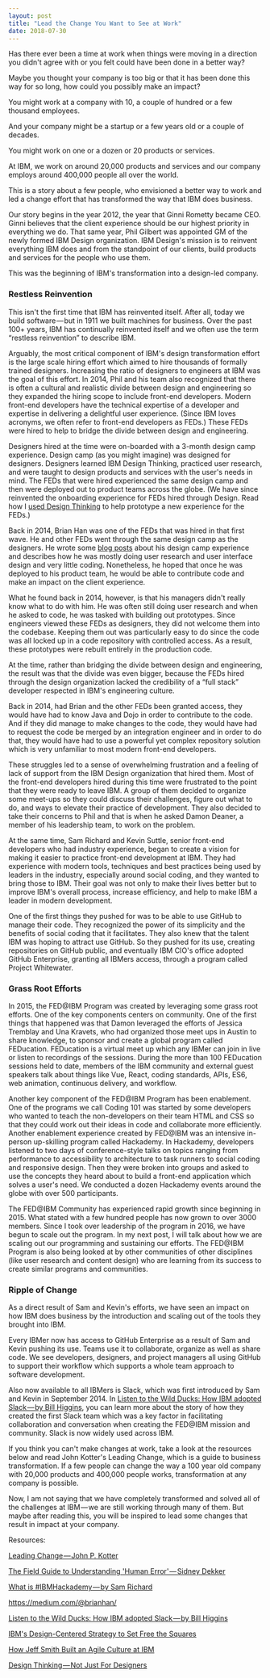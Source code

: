 ```yaml
---
layout: post
title: "Lead the Change You Want to See at Work"
date: 2018-07-30
---
```


Has there ever been a time at work when things were moving in a direction you didn't agree with or you felt could have been done in a better way?

Maybe you thought your company is too big or that it has been done this way for so long, how could you possibly make an impact?

You might work at a company with 10, a couple of hundred or a few thousand employees.

And your company might be a startup or a few years old or a couple of decades.

You might work on one or a dozen or 20 products or services.

At IBM, we work on around 20,000 products and services and our company employs around 400,000 people all over the world.

This is a story about a few people, who envisioned a better way to work and led a change effort that has transformed the way that IBM does business.

Our story begins in the year 2012, the year that Ginni Rometty became CEO. Ginni believes that the client experience should be our highest priority in everything we do. That same year, Phil Gilbert was appointed GM of the newly formed IBM Design organization. IBM Design's mission is to reinvent everything IBM does and from the standpoint of our clients, build products and services for the people who use them.

This was the beginning of IBM's transformation into a design-led company.

<h3>Restless Reinvention</h3>
This isn't the first time that IBM has reinvented itself. After all, today we build software — but in 1911 we built machines for business. Over the past 100+ years, IBM has continually reinvented itself and we often use the term “restless reinvention” to describe IBM.

Arguably, the most critical component of IBM's design transformation effort is the large scale hiring effort which aimed to hire thousands of formally trained designers. Increasing the ratio of designers to engineers at IBM was the goal of this effort. In 2014, Phil and his team also recognized that there is often a cultural and realistic divide between design and engineering so they expanded the hiring scope to include front-end developers. Modern front-end developers have the technical expertise of a developer and expertise in delivering a delightful user experience. (Since IBM loves acronyms, we often refer to front-end developers as FEDs.) These FEDs were hired to help to bridge the divide between design and engineering.

Designers hired at the time were on-boarded with a 3-month design camp experience. Design camp (as you might imagine) was designed for designers. Designers learned IBM Design Thinking, practiced user research, and were taught to design products and services with the user's needs in mind. The FEDs that were hired experienced the same design camp and then were deployed out to product teams across the globe. (We have since reinvented the onboarding experience for FEDs hired through Design. Read how I <a href="https://medium.com/design-ibm/design-thinking-not-just-for-designers-87cda32b0799" target="_blank">used Design Thinking</a> to help prototype a new experience for the FEDs.)

Back in 2014, Brian Han was one of the FEDs that was hired in that first wave. He and other FEDs went through the same design camp as the designers. He wrote some <a href="https://medium.com/@brianhan/" target="_blank">blog posts</a> about his design camp experience and describes how he was mostly doing user research and user interface design and very little coding. Nonetheless, he hoped that once he was deployed to his product team, he would be able to contribute code and make an impact on the client experience.

What he found back in 2014, however, is that his managers didn't really know what to do with him. He was often still doing user research and when he asked to code, he was tasked with building out prototypes. Since engineers viewed these FEDs as designers, they did not welcome them into the codebase. Keeping them out was particularly easy to do since the code was all locked up in a code repository with controlled access. As a result, these prototypes were rebuilt entirely in the production code.

At the time, rather than bridging the divide between design and engineering, the result was that the divide was even bigger, because the FEDs hired through the design organization lacked the credibility of a “full stack” developer respected in IBM's engineering culture.

Back in 2014, had Brian and the other FEDs been granted access, they would have had to know Java and Dojo in order to contribute to the code. And if they did manage to make changes to the code, they would have had to request the code be merged by an integration engineer and in order to do that, they would have had to use a powerful yet complex repository solution which is very unfamiliar to most modern front-end developers.

These struggles led to a sense of overwhelming frustration and a feeling of lack of support from the IBM Design organization that hired them. Most of the front-end developers hired during this time were frustrated to the point that they were ready to leave IBM. A group of them decided to organize some meet-ups so they could discuss their challenges, figure out what to do, and ways to elevate their practice of development. They also decided to take their concerns to Phil and that is when he asked Damon Deaner, a member of his leadership team, to work on the problem.

At the same time, Sam Richard and Kevin Suttle, senior front-end developers who had industry experience, began to create a vision for making it easier to practice front-end development at IBM. They had experience with modern tools, techniques and best practices being used by leaders in the industry, especially around social coding, and they wanted to bring those to IBM. Their goal was not only to make their lives better but to improve IBM's overall process, increase efficiency, and help to make IBM a leader in modern development.

One of the first things they pushed for was to be able to use GitHub to manage their code. They recognized the power of its simplicity and the benefits of social coding that it facilitates. They also knew that the talent IBM was hoping to attract use GitHub. So they pushed for its use, creating repositories on GitHub public, and eventually IBM CIO's office adopted GitHub Enterprise, granting all IBMers access, through a program called Project Whitewater.

<h3>Grass Root Efforts</h3>
In 2015, the FED@IBM Program was created by leveraging some grass root efforts. One of the key components centers on community. One of the first things that happened was that Damon leveraged the efforts of Jessica Tremblay and Una Kravets, who had organized those meet ups in Austin to share knowledge, to sponsor and create a global program called FEDucation. FEDucation is a virtual meet up which any IBMer can join in live or listen to recordings of the sessions. During the more than 100 FEDucation sessions held to date, members of the IBM community and external guest speakers talk about things like Vue, React, coding standards, APIs, ES6, web animation, continuous delivery, and workflow.

Another key component of the FED@IBM Program has been enablement. One of the programs we call Coding 101 was started by some developers who wanted to teach the non-developers on their team HTML and CSS so that they could work out their ideas in code and collaborate more efficiently. Another enablement experience created by FED@IBM was an intensive in-person up-skilling program called Hackademy. In Hackademy, developers listened to two days of conference-style talks on topics ranging from performance to accessibility to architecture to task runners to social coding and responsive design. Then they were broken into groups and asked to use the concepts they heard about to build a front-end application which solves a user's need. We conducted a dozen Hackademy events around the globe with over 500 participants.

The FED@IBM Community has experienced rapid growth since beginning in 2015. What stated with a few hundred people has now grown to over 3000 members. Since I took over leadership of the program in 2016, we have begun to scale out the program. In my next post, I will talk about how we are scaling out our programming and sustaining our efforts. The FED@IBM Program is also being looked at by other communities of other disciplines (like user research and content design) who are learning from its success to create similar programs and communities.

<h3>Ripple of Change</h3>
As a direct result of Sam and Kevin's efforts, we have seen an impact on how IBM does business by the introduction and scaling out of the tools they brought into IBM.

Every IBMer now has access to GitHub Enterprise as a result of Sam and Kevin pushing its use. Teams use it to collaborate, organize as well as share code. We see developers, designers, and project managers all using GitHub to support their workflow which supports a whole team approach to software development.

Also now available to all IBMers is Slack, which was first introduced by Sam and Kevin in September 2014. In <a href="https://medium.com/design-ibm/listen-to-the-wild-ducks-how-ibm-adopted-slack-2bcfd3732680#.5ujkqlfa0" target="_blank">Listen to the Wild Ducks: How IBM adopted Slack — by Bill Higgins</a>, you can learn more about the story of how they created the first Slack team which was a key factor in facilitating collaboration and conversation when creating the FED@IBM mission and community. Slack is now widely used across IBM.

If you think you can't make changes at work, take a look at the resources below and read John Kotter's Leading Change, which is a guide to business transformation. If a few people can change the way a 100 year old company with 20,000 products and 400,000 people works, transformation at any company is possible.

Now, I am not saying that we have completely transformed and solved all of the challenges at IBM — we are still working through many of them. But maybe after reading this, you will be inspired to lead some changes that result in impact at your company.


Resources:

<a href="https://www.amazon.com/Leading-Change-New-Preface-Author/dp/1422186431/ref=sr_1_1?ie=UTF8&qid=1477080931&sr=8-1&keywords=leading+change" target="_blank">Leading Change — John P. Kotter</a>

<a href="https://www.amazon.com/Field-Guide-Understanding-Human-Error-ebook/dp/B00Q8XCSFI/ref=sr_1_1?ie=UTF8&qid=1477150390&sr=8-1&keywords=field+guide+to+understanding+human+error" target="_blank">The Field Guide to Understanding 'Human Error' — Sidney Dekker</a>

<a href="https://snugug.com/musings/what-is-ibm-hackademy/" target="_blank">What is #IBMHackademy — by Sam Richard</a>

<a href="https://medium.com/@brianhan/" target="_blank">https://medium.com/@brianhan/</a>

<a href="https://medium.com/design-ibm/listen-to-the-wild-ducks-how-ibm-adopted-slack-2bcfd3732680#.5ujkqlfa0" target="_blank">Listen to the Wild Ducks: How IBM adopted Slack — by Bill Higgins</a>

<a href="https://www.nytimes.com/2015/11/15/business/ibms-design-centered-strategy-to-set-free-the-squares.html?_r=0" target="_blank">IBM's Design-Centered Strategy to Set Free the Squares</a>

<a href="http://www.cio.com.au/article/602463/how-jeff-smith-built-an-agile-culture-ibm/" target="_blank">How Jeff Smith Built an Agile Culture at IBM</a>

<a href="https://medium.com/design-ibm/design-thinking-not-just-for-designers-87cda32b0799" target="_blank">Design Thinking — Not Just For Designers</a>

